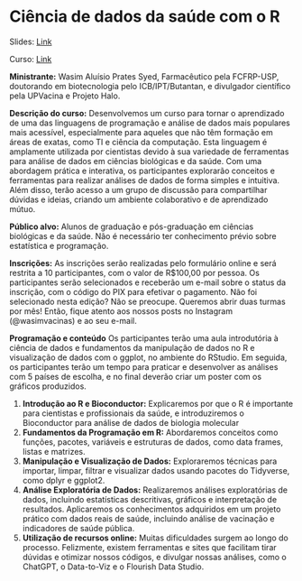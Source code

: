 # Ciência de dados da saúde com o R
Slides: [Link](https://docs.google.com/presentation/d/10lQTfw8OPG2ok83Tc9ctVhnDyhQ8GB-olWmQ17Zxs6k/edit?usp=drivesdk)

Curso: [Link](https://rpubs.com/wapsyed/cursor-introducao)

**Ministrante:** Wasim Aluísio Prates Syed, Farmacêutico pela FCFRP-USP, doutorando em biotecnologia pelo ICB/IPT/Butantan, e divulgador científico pela UPVacina e Projeto Halo.

**Descrição do curso:**
Desenvolvemos um curso para tornar o aprendizado de uma das linguagens de programação e análise de dados mais populares mais acessível, especialmente para aqueles que não têm formação em áreas de exatas, como TI e ciência da computação. Esta linguagem é amplamente utilizada por cientistas devido à sua variedade de ferramentas para análise de dados em ciências biológicas e da saúde. Com uma abordagem prática e interativa, os participantes explorarão conceitos e ferramentas para realizar análises de dados de forma simples e intuitiva. Além disso, terão acesso a um grupo de discussão para compartilhar dúvidas e ideias, criando um ambiente colaborativo e de aprendizado mútuo.

**Público alvo:**
Alunos de graduação e pós-graduação em ciências biológicas e da saúde. Não é necessário ter conhecimento prévio sobre estatística e programação.

**Inscrições:** As inscrições serão realizadas pelo formulário online e será restrita a 10 participantes, com o valor de R$100,00 por pessoa.  Os participantes serão selecionados e receberão um e-mail sobre o status da inscrição, com o código do PIX para efetivar o pagamento.
Não foi selecionado nesta edição? Não se preocupe. Queremos abrir duas turmas por mês! Então, fique atento aos nossos posts no Instagram (@wasimvacinas) e ao seu e-mail.

**Programação e conteúdo**
Os participantes terão uma aula introdutória à ciência de dados e fundamentos da manipulação de dados no R e visualização de dados com o ggplot, no ambiente do RStudio. Em seguida, os participantes terão um tempo para praticar e desenvolver as análises com 5 países de escolha, e no final deverão criar um poster com os gráficos produzidos.

1) **Introdução ao R e Bioconductor:** Explicaremos por que o R é importante para cientistas e profissionais da saúde, e introduziremos o Bioconductor para análise de dados de biologia molecular
2) **Fundamentos da Programação em R:** Abordaremos conceitos como funções, pacotes, variáveis e estruturas de dados, como data frames, listas e matrizes.
3) **Manipulação e Visualização de Dados:** Exploraremos técnicas para importar, limpar, filtrar e visualizar dados usando pacotes do Tidyverse, como dplyr e ggplot2.
4) **Análise Exploratória de Dados:** Realizaremos análises exploratórias de dados, incluindo estatísticas descritivas, gráficos e interpretação de resultados. Aplicaremos os conhecimentos adquiridos em um projeto prático com dados reais de saúde, incluindo análise de vacinação e indicadores de saúde pública.
5) **Utilização de recursos online:** Muitas dificuldades surgem ao longo do processo. Felizmente, existem ferramentas e sites que facilitam tirar dúvidas e otimizar nossos códigos, e divulgar nossas análises, como o ChatGPT, o Data-to-Viz e o Flourish Data Studio.
